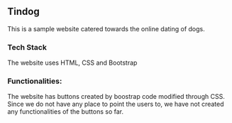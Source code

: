 <h2>Tindog</h2>
This is a sample website catered towards the online dating of dogs.

<h3>Tech Stack</h3>
The website uses HTML, CSS and Bootstrap

<h3>Functionalities:</h3>
The website has buttons created by boostrap code modified through CSS. Since we do not have any place to point the users to, we have not created any functionalities of the buttons so far.

